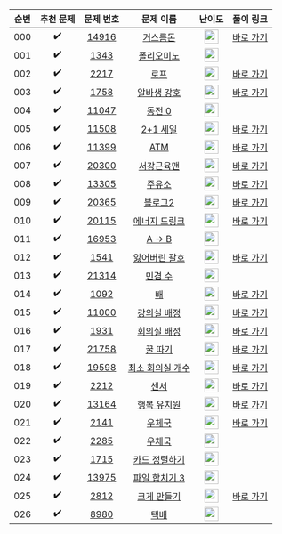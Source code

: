 | 순번  |       추천 문제        |                                   문제 번호                                   |                                     문제 이름                                     |                                        난이도                                         |                               풀이 링크                               |
|:---:|:------------------:|:-------------------------------------------------------------------------:|:-----------------------------------------------------------------------------:|:----------------------------------------------------------------------------------:|:-----------------------------------------------------------------:|
| 000 | :heavy_check_mark: | <a href="https://www.acmicpc.net/problem/14916" target="_blank">14916</a> |   <a href="https://www.acmicpc.net/problem/14916" target="_blank">거스름돈</a>    | <img height="25px" width="25px" src="https://static.solved.ac/tier_small/6.svg"/>  | <a href="./../../solution/greedy/14916" target="_blank">바로 가기</a> |
| 001 | :heavy_check_mark: |  <a href="https://www.acmicpc.net/problem/1343" target="_blank">1343</a>  |   <a href="https://www.acmicpc.net/problem/1343" target="_blank">폴리오미노</a>    | <img height="25px" width="25px" src="https://static.solved.ac/tier_small/6.svg"/>  |                                                                   |
| 002 | :heavy_check_mark: |  <a href="https://www.acmicpc.net/problem/2217" target="_blank">2217</a>  |     <a href="https://www.acmicpc.net/problem/2217" target="_blank">로프</a>     | <img height="25px" width="25px" src="https://static.solved.ac/tier_small/7.svg"/>  | <a href="./../../solution/greedy/2217" target="_blank">바로 가기</a>  |
| 003 | :heavy_check_mark: |  <a href="https://www.acmicpc.net/problem/1758" target="_blank">1758</a>  |   <a href="https://www.acmicpc.net/problem/1758" target="_blank">알바생 강호</a>   | <img height="25px" width="25px" src="https://static.solved.ac/tier_small/7.svg"/>  | <a href="./../../solution/greedy/1758" target="_blank">바로 가기</a>  |
| 004 | :heavy_check_mark: | <a href="https://www.acmicpc.net/problem/11047" target="_blank">11047</a> |   <a href="https://www.acmicpc.net/problem/11047" target="_blank">동전 0</a>    | <img height="25px" width="25px" src="https://static.solved.ac/tier_small/7.svg"/>  |                                                                   |
| 005 | :heavy_check_mark: | <a href="https://www.acmicpc.net/problem/11508" target="_blank">11508</a> |  <a href="https://www.acmicpc.net/problem/11508" target="_blank">2+1 세일</a>   | <img height="25px" width="25px" src="https://static.solved.ac/tier_small/7.svg"/>  | <a href="./../../solution/greedy/11508" target="_blank">바로 가기</a> |
| 006 | :heavy_check_mark: | <a href="https://www.acmicpc.net/problem/11399" target="_blank">11399</a> |    <a href="https://www.acmicpc.net/problem/11399" target="_blank">ATM</a>    | <img height="25px" width="25px" src="https://static.solved.ac/tier_small/7.svg"/>  | <a href="./../../solution/greedy/11399" target="_blank">바로 가기</a> |
| 007 | :heavy_check_mark: | <a href="https://www.acmicpc.net/problem/20300" target="_blank">20300</a> |   <a href="https://www.acmicpc.net/problem/20300" target="_blank">서강근육맨</a>   | <img height="25px" width="25px" src="https://static.solved.ac/tier_small/8.svg"/>  | <a href="./../../solution/greedy/20300" target="_blank">바로 가기</a> |
| 008 | :heavy_check_mark: | <a href="https://www.acmicpc.net/problem/13305" target="_blank">13305</a> |    <a href="https://www.acmicpc.net/problem/13305" target="_blank">주유소</a>    | <img height="25px" width="25px" src="https://static.solved.ac/tier_small/8.svg"/>  | <a href="./../../solution/greedy/13305" target="_blank">바로 가기</a> |
| 009 | :heavy_check_mark: | <a href="https://www.acmicpc.net/problem/20365" target="_blank">20365</a> |   <a href="https://www.acmicpc.net/problem/20365" target="_blank">블로그2</a>    | <img height="25px" width="25px" src="https://static.solved.ac/tier_small/8.svg"/>  | <a href="./../../solution/greedy/20365" target="_blank">바로 가기</a> |
| 010 | :heavy_check_mark: | <a href="https://www.acmicpc.net/problem/20115" target="_blank">20115</a> |  <a href="https://www.acmicpc.net/problem/20115" target="_blank">에너지 드링크</a>  | <img height="25px" width="25px" src="https://static.solved.ac/tier_small/8.svg"/>  | <a href="./../../solution/greedy/20115" target="_blank">바로 가기</a> |
| 011 | :heavy_check_mark: | <a href="https://www.acmicpc.net/problem/16953" target="_blank">16953</a> |   <a href="https://www.acmicpc.net/problem/16953" target="_blank">A → B</a>   | <img height="25px" width="25px" src="https://static.solved.ac/tier_small/9.svg"/>  |                                                                   |
| 012 | :heavy_check_mark: |  <a href="https://www.acmicpc.net/problem/1541" target="_blank">1541</a>  |  <a href="https://www.acmicpc.net/problem/1541" target="_blank">잃어버린 괄호</a>   | <img height="25px" width="25px" src="https://static.solved.ac/tier_small/9.svg"/>  | <a href="./../../solution/greedy/1541" target="_blank">바로 가기</a>  |
| 013 | :heavy_check_mark: | <a href="https://www.acmicpc.net/problem/21314" target="_blank">21314</a> |   <a href="https://www.acmicpc.net/problem/21314" target="_blank">민겸 수</a>    | <img height="25px" width="25px" src="https://static.solved.ac/tier_small/10.svg"/> |                                                                   |
| 014 | :heavy_check_mark: |  <a href="https://www.acmicpc.net/problem/1092" target="_blank">1092</a>  |     <a href="https://www.acmicpc.net/problem/1092" target="_blank">배</a>      | <img height="25px" width="25px" src="https://static.solved.ac/tier_small/11.svg"/> | <a href="./../../solution/greedy/1092" target="_blank">바로 가기</a>  |
| 015 | :heavy_check_mark: | <a href="https://www.acmicpc.net/problem/11000" target="_blank">11000</a> |  <a href="https://www.acmicpc.net/problem/11000" target="_blank">강의실 배정</a>   | <img height="25px" width="25px" src="https://static.solved.ac/tier_small/11.svg"/> | <a href="./../../solution/greedy/11000" target="_blank">바로 가기</a> |
| 016 | :heavy_check_mark: |  <a href="https://www.acmicpc.net/problem/1931" target="_blank">1931</a>  |   <a href="https://www.acmicpc.net/problem/1931" target="_blank">회의실 배정</a>   | <img height="25px" width="25px" src="https://static.solved.ac/tier_small/11.svg"/> | <a href="./../../solution/greedy/1931" target="_blank">바로 가기</a>  |
| 017 | :heavy_check_mark: | <a href="https://www.acmicpc.net/problem/21758" target="_blank">21758</a> |   <a href="https://www.acmicpc.net/problem/21758" target="_blank">꿀 따기</a>    | <img height="25px" width="25px" src="https://static.solved.ac/tier_small/11.svg"/> | <a href="./../../solution/greedy/21758" target="_blank">바로 가기</a> |
| 018 | :heavy_check_mark: | <a href="https://www.acmicpc.net/problem/19598" target="_blank">19598</a> | <a href="https://www.acmicpc.net/problem/19598" target="_blank">최소 회의실 개수</a> | <img height="25px" width="25px" src="https://static.solved.ac/tier_small/11.svg"/> | <a href="./../../solution/greedy/19598" target="_blank">바로 가기</a> |
| 019 | :heavy_check_mark: |  <a href="https://www.acmicpc.net/problem/2212" target="_blank">2212</a>  |     <a href="https://www.acmicpc.net/problem/2212" target="_blank">센서</a>     | <img height="25px" width="25px" src="https://static.solved.ac/tier_small/11.svg"/> | <a href="./../../solution/greedy/2212" target="_blank">바로 가기</a>  |
| 020 | :heavy_check_mark: | <a href="https://www.acmicpc.net/problem/13164" target="_blank">13164</a> |  <a href="https://www.acmicpc.net/problem/13164" target="_blank">행복 유치원</a>   | <img height="25px" width="25px" src="https://static.solved.ac/tier_small/11.svg"/> | <a href="./../../solution/greedy/13164" target="_blank">바로 가기</a> |
| 021 | :heavy_check_mark: |  <a href="https://www.acmicpc.net/problem/2141" target="_blank">2141</a>  |    <a href="https://www.acmicpc.net/problem/2141" target="_blank">우체국</a>     | <img height="25px" width="25px" src="https://static.solved.ac/tier_small/12.svg"/> | <a href="./../../solution/greedy/2141" target="_blank">바로 가기</a>  |
| 022 | :heavy_check_mark: |  <a href="https://www.acmicpc.net/problem/2285" target="_blank">2285</a>  |    <a href="https://www.acmicpc.net/problem/2285" target="_blank">우체국</a>     | <img height="25px" width="25px" src="https://static.solved.ac/tier_small/12.svg"/> |                                                                   |
| 023 | :heavy_check_mark: |  <a href="https://www.acmicpc.net/problem/1715" target="_blank">1715</a>  |  <a href="https://www.acmicpc.net/problem/1715" target="_blank">카드 정렬하기</a>   | <img height="25px" width="25px" src="https://static.solved.ac/tier_small/12.svg"/> |                                                                   |
| 024 | :heavy_check_mark: | <a href="https://www.acmicpc.net/problem/13975" target="_blank">13975</a> | <a href="https://www.acmicpc.net/problem/13975" target="_blank">파일 합치기 3</a>  | <img height="25px" width="25px" src="https://static.solved.ac/tier_small/12.svg"/> |                                                                   |
| 025 | :heavy_check_mark: |  <a href="https://www.acmicpc.net/problem/2812" target="_blank">2812</a>  |   <a href="https://www.acmicpc.net/problem/2812" target="_blank">크게 만들기</a>   | <img height="25px" width="25px" src="https://static.solved.ac/tier_small/13.svg"/> | <a href="./../../solution/greedy/2812" target="_blank">바로 가기</a>  |
| 026 | :heavy_check_mark: |  <a href="https://www.acmicpc.net/problem/8980" target="_blank">8980</a>  |     <a href="https://www.acmicpc.net/problem/8980" target="_blank">택배</a>     | <img height="25px" width="25px" src="https://static.solved.ac/tier_small/15.svg"/> |                                                                   |
